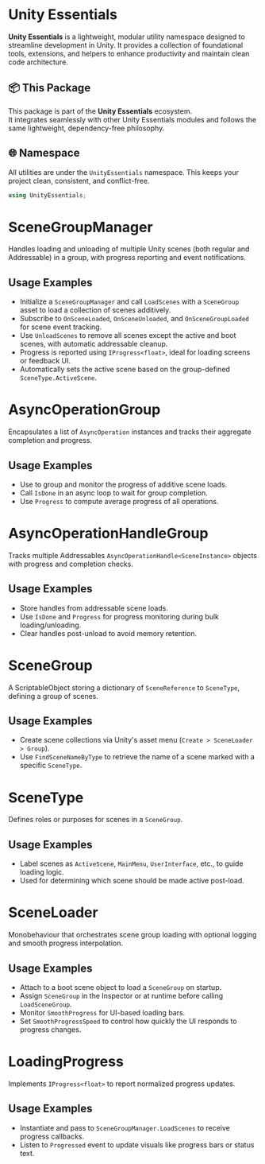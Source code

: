 # Unity Essentials

**Unity Essentials** is a lightweight, modular utility namespace designed to streamline development in Unity. 
It provides a collection of foundational tools, extensions, and helpers to enhance productivity and maintain clean code architecture.

## 📦 This Package

This package is part of the **Unity Essentials** ecosystem.  
It integrates seamlessly with other Unity Essentials modules and follows the same lightweight, dependency-free philosophy.

## 🌐 Namespace

All utilities are under the `UnityEssentials` namespace. This keeps your project clean, consistent, and conflict-free.

```csharp
using UnityEssentials;
```

# SceneGroupManager  
Handles loading and unloading of multiple Unity scenes (both regular and Addressable) in a group, with progress reporting and event notifications.

## Usage Examples
- Initialize a `SceneGroupManager` and call `LoadScenes` with a `SceneGroup` asset to load a collection of scenes additively.  
- Subscribe to `OnSceneLoaded`, `OnSceneUnloaded`, and `OnSceneGroupLoaded` for scene event tracking.  
- Use `UnloadScenes` to remove all scenes except the active and boot scenes, with automatic addressable cleanup.  
- Progress is reported using `IProgress<float>`, ideal for loading screens or feedback UI.  
- Automatically sets the active scene based on the group-defined `SceneType.ActiveScene`.  

# AsyncOperationGroup  
Encapsulates a list of `AsyncOperation` instances and tracks their aggregate completion and progress.

## Usage Examples
- Use to group and monitor the progress of additive scene loads.  
- Call `IsDone` in an async loop to wait for group completion.  
- Use `Progress` to compute average progress of all operations.  

# AsyncOperationHandleGroup  
Tracks multiple Addressables `AsyncOperationHandle<SceneInstance>` objects with progress and completion checks.

## Usage Examples
- Store handles from addressable scene loads.  
- Use `IsDone` and `Progress` for progress monitoring during bulk loading/unloading.  
- Clear handles post-unload to avoid memory retention.  

# SceneGroup  
A ScriptableObject storing a dictionary of `SceneReference` to `SceneType`, defining a group of scenes.

## Usage Examples
- Create scene collections via Unity's asset menu (`Create > SceneLoader > Group`).  
- Use `FindSceneNameByType` to retrieve the name of a scene marked with a specific `SceneType`.  

# SceneType  
Defines roles or purposes for scenes in a `SceneGroup`.

## Usage Examples
- Label scenes as `ActiveScene`, `MainMenu`, `UserInterface`, etc., to guide loading logic.  
- Used for determining which scene should be made active post-load.  

# SceneLoader  
Monobehaviour that orchestrates scene group loading with optional logging and smooth progress interpolation.

## Usage Examples
- Attach to a boot scene object to load a `SceneGroup` on startup.  
- Assign `SceneGroup` in the Inspector or at runtime before calling `LoadSceneGroup`.  
- Monitor `SmoothProgress` for UI-based loading bars.  
- Set `SmoothProgressSpeed` to control how quickly the UI responds to progress changes.  

# LoadingProgress  
Implements `IProgress<float>` to report normalized progress updates.

## Usage Examples
- Instantiate and pass to `SceneGroupManager.LoadScenes` to receive progress callbacks.  
- Listen to `Progressed` event to update visuals like progress bars or status text.

